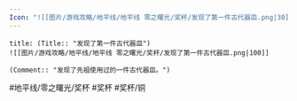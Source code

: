 ```yaml
---
Icon: "![[图片/游戏攻略/地平线/地平线 零之曙光/奖杯/发现了第一件古代器皿.png|30]]"
---
```

```ad-common-bronze-trophy
title: (Title:: "发现了第一件古代器皿")
![[图片/游戏攻略/地平线/地平线 零之曙光/奖杯/发现了第一件古代器皿.png|100]]

(Comment:: "发现了先祖使用过的一件古代器皿。")
```

#地平线/零之曙光/奖杯 #奖杯 #奖杯/铜
